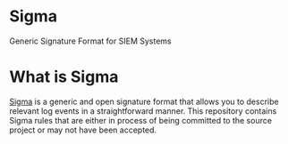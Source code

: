 # Sigma

Generic Signature Format for SIEM Systems

# What is Sigma
[Sigma](https://github.com/SigmaHQ/sigma) is a generic and open signature format that allows you to describe relevant log events in a straightforward manner. This repository contains Sigma rules that are either in process of being committed to the source project or may not have been accepted.
